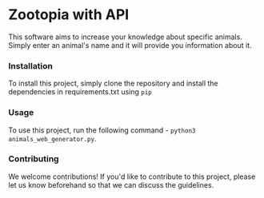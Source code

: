 # Zootopia with API

This software aims to increase your knowledge about specific animals. Simply enter an animal's name and it will provide you information about it.

### Installation

To install this project, simply clone the repository and install the dependencies in requirements.txt using `pip`

### Usage

To use this project, run the following command - `python3 animals_web_generator.py`.

### Contributing

We welcome contributions! If you'd like to contribute to this project, please let us know beforehand so that we can discuss the guidelines.
